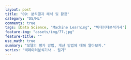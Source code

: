 ```yaml
---
layout: post
title: "09: 분석결과 해석 및 활용"
category: "DS/ML"
comments: true
tags: [Data Science, "Machine Learning", "빅데이터분석기사"]
feature-img: "assets/img/77.jpg"
feature-title: ""
use_math: true
summary: "모델의 평가 방법, 개선 방법에 대해 알아보자."
series: "빅데이터분석기사 - 필기"
---
```

